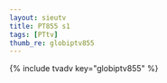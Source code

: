 ```yaml
--- 
layout: sieutv
title: PT855 s1
tags: [PTtv]
thumb_re: globiptv855
---
```

{% include tvadv key="globiptv855" %} 
